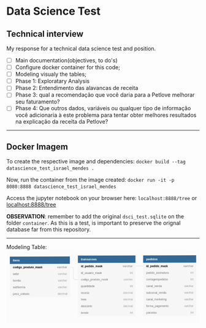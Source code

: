 # Data Science Test 
## Technical interview
My response for a technical data science test and position.

- [ ] Main documentation(objectives, to do's)
- [ ] Configure docker container for this code;
- [ ] Modeling visualy the tables;
- [ ] Phase 1: Exploratary Analysis
- [ ] Phase 2: Entendimento das alavancas de receita
- [ ] Phase 3: qual a recomendação que você daria para a Petlove melhorar seu faturamento?
- [ ] Phase 4: Que outros dados, variáveis ou qualquer tipo de informação você adicionaria à este problema para tentar obter melhores resultados na explicação da receita da Petlove?

---

## Docker Imagem
To create the respective image and dependencies:
`docker build --tag datascience_test_israel_mendes .`

Now, run the container from the image created:
`docker run -it -p 8080:8888 datascience_test_israel_mendes`

Access the jupyter notebook on your browser here:
`localhost:8888/tree` or [localhost:8888/tree](localhost:8888/tree)

**OBSERVATION**: remember to add the original `dsci_test.sqlite` on the folder `container`. As this is a test, is important to preserve the orignal database far from this repository.

---

Modeling Table: <br>
![Modelagem Tabela](modelagem_tabelas.png)